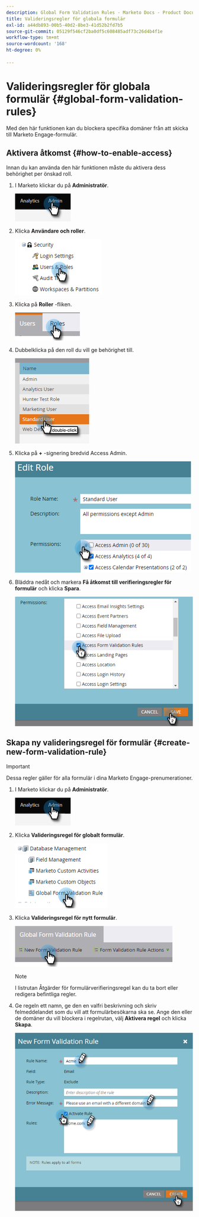 ```yaml
---
description: Global Form Validation Rules - Marketo Docs - Product Documentation
title: Valideringsregler för globala formulär
exl-id: a44db893-00b5-40d2-8be3-41d52b2fd7b5
source-git-commit: 05129f546cf2ba0df5c608485adf73c26d4b4f1e
workflow-type: tm+mt
source-wordcount: '168'
ht-degree: 0%

---
```


# Valideringsregler för globala formulär {#global-form-validation-rules}

Med den här funktionen kan du blockera specifika domäner från att skicka till Marketo Engage-formulär.

## Aktivera åtkomst {#how-to-enable-access}

Innan du kan använda den här funktionen måste du aktivera dess behörighet per önskad roll.

1. I Marketo klickar du på **Administratör**.

   ![](assets/global-form-validation-rules-1.png)

1. Klicka **Användare och roller**.

   ![](assets/global-form-validation-rules-2.png)

1. Klicka på **Roller** -fliken.

   ![](assets/global-form-validation-rules-3.png)

1. Dubbelklicka på den roll du vill ge behörighet till.

   ![](assets/global-form-validation-rules-4.png)

1. Klicka på **+** -signering bredvid Access Admin.

   ![](assets/global-form-validation-rules-5.png)

1. Bläddra nedåt och markera **Få åtkomst till verifieringsregler för formulär** och klicka **Spara**.

   ![](assets/global-form-validation-rules-6.png)

## Skapa ny valideringsregel för formulär {#create-new-form-validation-rule}

>[!IMPORTANT]
>
>Dessa regler gäller för alla formulär i dina Marketo Engage-prenumerationer.

1. I Marketo klickar du på **Administratör**.

   ![](assets/global-form-validation-rules-7.png)

1. Klicka **Valideringsregel för globalt formulär**.

   ![](assets/global-form-validation-rules-8.png)

1. Klicka **Valideringsregel för nytt formulär**.

   ![](assets/global-form-validation-rules-9.png)

   >[!NOTE]
   >
   >I listrutan Åtgärder för formulärverifieringsregel kan du ta bort eller redigera befintliga regler.

1. Ge regeln ett namn, ge den en valfri beskrivning och skriv felmeddelandet som du vill att formulärbesökarna ska se. Ange den eller de domäner du vill blockera i regelrutan, välj **Aktivera regel** och klicka **Skapa**.

   ![](assets/global-form-validation-rules-10.png)
